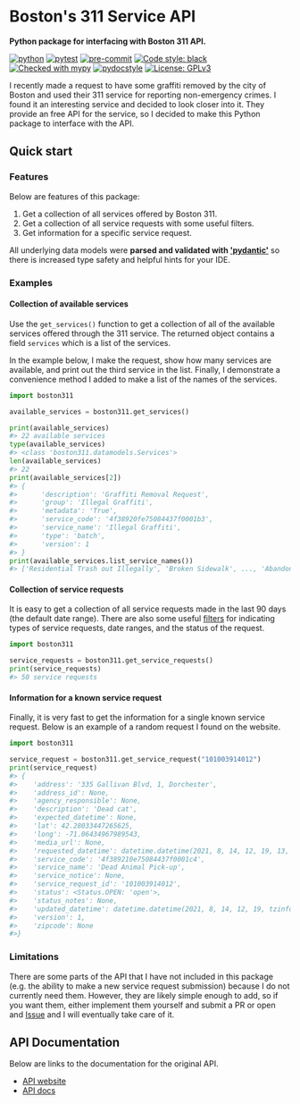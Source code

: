 # Boston's 311 Service API

**Python package for interfacing with Boston 311 API.**

[![python](https://img.shields.io/badge/Python-3.9-3776AB.svg?style=flat&logo=python&logoColor=FFFF9A)](https://www.python.org)
[![pytest](https://github.com/jhrcook/boston311/actions/workflows/test.yaml/badge.svg)](https://github.com/jhrcook/boston311/actions/workflows/test.yaml)
[![pre-commit](https://img.shields.io/badge/pre--commit-enabled-brightgreen?logo=pre-commit&logoColor=white)](https://github.com/pre-commit/pre-commit)
[![Code style: black](https://img.shields.io/badge/code%20style-black-000000.svg)](https://github.com/psf/black)
[![Checked with mypy](http://www.mypy-lang.org/static/mypy_badge.svg)](http://mypy-lang.org/)
[![pydocstyle](https://img.shields.io/badge/pydocstyle-enabled-AD4CD3)](http://www.pydocstyle.org/en/stable/)
[![License: GPLv3](https://img.shields.io/badge/License-GPLv3-blue.svg)](https://www.gnu.org/licenses/gpl-3.0)

I recently made a request to have some graffiti removed by the city of Boston and used their 311 service for reporting non-emergency crimes.
I found it an interesting service and  decided to look closer into it.
They provide an free API for the service, so I decided to make this Python package to interface with the API.

## Quick start

### Features

Below are features of this package:

1. Get a collection of all services offered by Boston 311.
2. Get a collection of all service requests with some useful filters.
3. Get information for a specific service request.

All underlying data models were **parsed and validated with ['pydantic'](https://pydantic-docs.helpmanual.io)** so there is increased type safety and helpful hints for your IDE.

### Examples

#### Collection of available services

Use the `get_services()` function to get a collection of all of the available services offered through the 311 service.
The returned object contains a field `services` which is a list of the services.

In the example below, I make the request, show how many services are available, and print out the third service in the list.
Finally, I demonstrate a convenience method I added to make a list of the names of the services.

```python
import boston311

available_services = boston311.get_services()

print(available_services)
#> 22 available services
type(available_services)
#> <class 'boston311.datamodels.Services'>
len(available_services)
#> 22
print(available_services[2])
#> {
#>      'description': 'Graffiti Removal Request',
#>      'group': 'Illegal Graffiti',
#>      'metadata': 'True',
#>      'service_code': '4f38920fe75084437f0001b3',
#>      'service_name': 'Illegal Graffiti',
#>      'type': 'batch',
#>      'version': 1
#> }
print(available_services.list_service_names())
#> ['Residential Trash out Illegally', 'Broken Sidewalk', ..., 'Abandoned Vehicle']
```

#### Collection of service requests

It is easy to get a collection of all service requests made in the last 90 days (the default date range).
There are also some useful [filters](https://jhrcook.github.io/boston311/api.html#boston311.api.get_service_requests) for indicating types of service requests, date ranges, and the status of the request.

```python
import boston311

service_requests = boston311.get_service_requests()
print(service_requests)
#> 50 service requests
```

#### Information for a known service request

Finally, it is very fast to get the information for a single known service request.
Below is an example of a random request I found on the website.

```python
import boston311

service_request = boston311.get_service_request("101003914012")
print(service_request)
#> {
#>    'address': '335 Gallivan Blvd, 1, Dorchester',
#>    'address_id': None,
#>    'agency_responsible': None,
#>    'description': 'Dead cat',
#>    'expected_datetime': None,
#>    'lat': 42.28033447265625,
#>    'long': -71.06434967989543,
#>    'media_url': None,
#>    'requested_datetime': datetime.datetime(2021, 8, 14, 12, 19, 13, tzinfo=datetime.timezone(datetime.timedelta(days=-1, seconds=72000))),
#>    'service_code': '4f389210e75084437f0001c4',
#>    'service_name': 'Dead Animal Pick-up',
#>    'service_notice': None,
#>    'service_request_id': '101003914012',
#>    'status': <Status.OPEN: 'open'>,
#>    'status_notes': None,
#>    'updated_datetime': datetime.datetime(2021, 8, 14, 12, 19, tzinfo=datetime.timezone(datetime.timedelta(days=-1, seconds=72000))),
#>    'version': 1,
#>    'zipcode': None
#>}
```

### Limitations

There are some parts of the API that I have not included in this package (e.g. the ability to make a new service request submission) because I do not currently need them.
However, they are likely simple enough to add, so if you want them, either implement them yourself and submit a PR or open and [Issue](https://github.com/jhrcook/boston311/issues) and I will eventually take care of it.

## API Documentation

Below are links to the documentation for the original API.

- [API website](https://mayors24.cityofboston.gov/open311)
- [API docs](http://wiki.open311.org/GeoReport_v2/)
